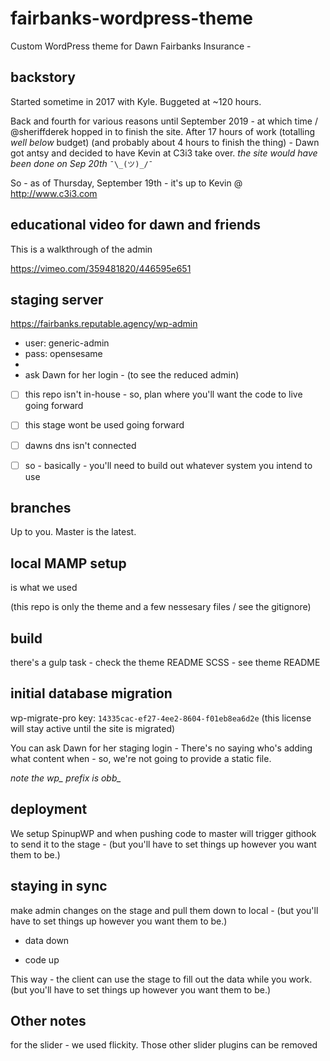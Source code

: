 # fairbanks-wordpress-theme
Custom WordPress theme for Dawn Fairbanks Insurance -


## backstory
Started sometime in 2017 with Kyle. Buggeted at ~120 hours.

Back and fourth for various reasons until September 2019 - at which time / @sheriffderek hopped in to finish the site. After 17 hours of work (totalling *well below* budget) (and probably about 4 hours to finish the thing) - Dawn got antsy and decided to have Kevin at C3i3 take over. *the site would have been done on Sep 20th* `¯\_(ツ)_/¯`

So - as of Thursday, September 19th - it's up to Kevin @ http://www.c3i3.com



## educational video for dawn and friends

This is a walkthrough of the admin

https://vimeo.com/359481820/446595e651


## staging server

https://fairbanks.reputable.agency/wp-admin

- user: generic-admin
- pass: opensesame
- 
- ask Dawn for her login - (to see the reduced admin)

- [ ] this repo isn't in-house - so, plan where you'll want the code to live going forward
- [ ] this stage wont be used going forward
- [ ] dawns dns isn't connected
- [ ] so - basically - you'll need to build out whatever system you intend to use


## branches

Up to you. Master is the latest.


## local MAMP setup
is what we used

(this repo is only the theme and a few nessesary files / see the gitignore) 


## build
there's a gulp task - check the theme README SCSS - see theme README


## initial database migration

wp-migrate-pro key: `14335cac-ef27-4ee2-8604-f01eb8ea6d2e` (this license will stay active until the site is migrated)

You can ask Dawn for her staging login - There's no saying who's adding what content when - so, we're not going to provide a static file.

*note the wp_ prefix is obb_*


## deployment

We setup SpinupWP and when pushing code to master will trigger githook to send it to the stage - (but you'll have to set things up however you want them to be.)


## staying in sync

make admin changes on the stage and pull them down to local - (but you'll have to set things up however you want them to be.)

* data down

* code up

This way - the client can use the stage to fill out the data while you work. (but you'll have to set things up however you want them to be.)


## Other notes

for the slider - we used flickity. Those other slider plugins can be removed
